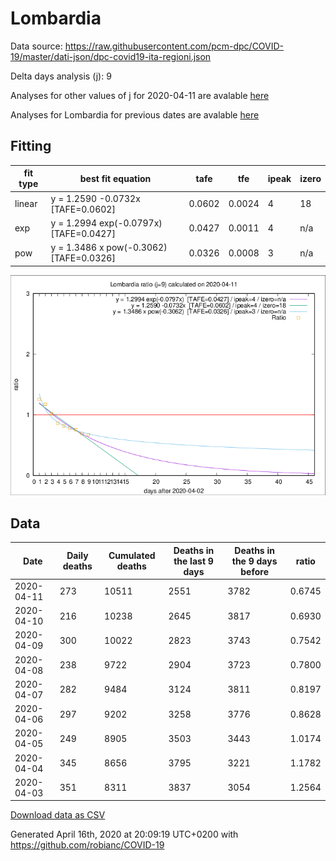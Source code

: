 # Lombardia

Data source: https://raw.githubusercontent.com/pcm-dpc/COVID-19/master/dati-json/dpc-covid19-ita-regioni.json

Delta days analysis (j): 9

Analyses for other values of j for 2020-04-11 are avalable [here](../2020-04-11/README.md)

Analyses for Lombardia for previous dates are avalable [here](../README.md)

## Fitting 
|fit type|best fit equation|tafe|tfe|ipeak|izero|
|-------|-----|--------|------|---|---|
|linear|y = 1.2590 -0.0732x  [TAFE=0.0602]|0.0602|0.0024|4|18|
|exp|y = 1.2994 exp(-0.0797x)  [TAFE=0.0427]|0.0427|0.0011|4|n/a|
|pow|y = 1.3486 x pow(-0.3062)  [TAFE=0.0326]|0.0326|0.0008|3|n/a|

![Plot](COVID-19_lombardia_j9_2020-04-11.png)

## Data
|Date|Daily deaths|Cumulated deaths|Deaths in the last 9 days|Deaths in the 9 days before|ratio|
|----|----------|-----------|-------|--------------------|-----|
|2020-04-11|273|10511|2551|3782|0.6745|
|2020-04-10|216|10238|2645|3817|0.6930|
|2020-04-09|300|10022|2823|3743|0.7542|
|2020-04-08|238|9722|2904|3723|0.7800|
|2020-04-07|282|9484|3124|3811|0.8197|
|2020-04-06|297|9202|3258|3776|0.8628|
|2020-04-05|249|8905|3503|3443|1.0174|
|2020-04-04|345|8656|3795|3221|1.1782|
|2020-04-03|351|8311|3837|3054|1.2564|

[Download data as CSV](COVID-19_lombardia_j9_2020-04-11.csv)

Generated April 16th, 2020 at 20:09:19 UTC+0200 with https://github.com/robianc/COVID-19
